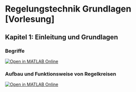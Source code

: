 # Regelungstechnik Grundlagen [Vorlesung]

## Kapitel 1: Einleitung und Grundlagen

### Begriffe
[![Open in MATLAB Online](https://www.mathworks.com/images/responsive/global/open-in-matlab-online.svg)](https://matlab.mathworks.com/open/github/v1?repo=iFR-Lehre/LV396180000-RT1&file=01_Begriffe)

### Aufbau und Funktionsweise von Regelkreisen
[![Open in MATLAB Online](https://www.mathworks.com/images/responsive/global/open-in-matlab-online.svg)](https://matlab.mathworks.com/open/github/v1?repo=iFR-Lehre/LV396180000-RT1&file=02_Aufbau)

